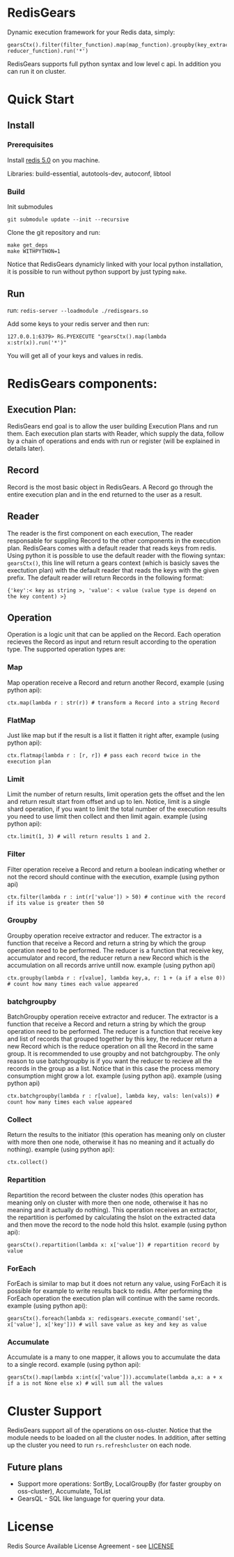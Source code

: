 # RedisGears
Dynamic execution framework for your Redis data, simply:
```
gearsCtx().filter(filter_function).map(map_function).groupby(key_extractor_function, reducer_function).run('*')
```
RedisGears supports full python syntax and low level c api. In addition you can run it on cluster.

# Quick Start

## Install
### Prerequisites
Install [redis 5.0](https://redis.io/) on you machine.

Libraries: build-essential, autotools-dev, autoconf, libtool

### Build
Init submodules
```
git submodule update --init --recursive
```

Clone the git repository and run:
```
make get_deps
make WITHPYTHON=1
```

Notice that RedisGears dynamicly linked with your local python installation, it is possible to run without python support by just typing `make`.

## Run
run: `redis-server --loadmodule ./redisgears.so`

Add some keys to your redis server and then run:
```
127.0.0.1:6379> RG.PYEXECUTE "gearsCtx().map(lambda x:str(x)).run('*')"
```
You will get all of your keys and values in redis.

# RedisGears components:
## Execution Plan:
RedisGears end goal is to allow the user building Execution Plans and run them. Each execution plan starts with Reader, which supply the data, follow by a chain of operations and ends with run or register (will be explained in details later).

## Record
Record is the most basic object in RedisGears. A Record go through the entire execution plan and in the end returned to the user as a result.

## Reader
The reader is the first component on each execution, The reader responsable for suppling Record to the other components in the execution plan. RedisGears comes with a default reader that reads keys from redis. Using python it is possible to use the default reader with the flowing syntax: `gearsCtx()`, this line will return a gears context (which is basicly saves the exectution plan) with the default reader that reads the keys with the given prefix. The default reader will return Records in the following format:
```
{'key':< key as string >, 'value': < value (value type is depend on the key content) >}
```

## Operation
Operation is a logic unit that can be applied on the Record. Each operation recieves the Record as input and return result according to the operation type. The supported operation types are:

### Map
Map operation receive a Record and return another Record, example (using python api):
```
ctx.map(lambda r : str(r)) # transform a Record into a string Record
```

### FlatMap
Just like map but if the result is a list it flatten it right after, example (using python api):
```
ctx.flatmap(lambda r : [r, r]) # pass each record twice in the execution plan
```

### Limit
Limit the number of return results, limit operation gets the offset and the len and return result start from offset and up to len. Notice, limit is a single shard operation, if you want to limit the total number of the execution results you need to use limit then collect and then limit again. example (using python api):
```
ctx.limit(1, 3) # will return results 1 and 2.
```

### Filter
Filter operation receive a Record and return a boolean indicating whether or not the record should continue with the execution, example (using python api)
```
ctx.filter(lambda r : int(r['value']) > 50) # continue with the record if its value is greater then 50
```

### Groupby
Groupby operation receive extractor and reducer. The extractor is a function that receive a Record and return a string by which the group operation need to be performed. The reducer is a function that receive key, accumulator and record, the reducer return a new Record which is the accumulation on all records arrive untill now. example (using python api)
```
ctx.groupby(lambda r : r[value], lambda key,a, r: 1 + (a if a else 0)) # count how many times each value appeared
```

### batchgroupby
BatchGroupby operation receive extractor and reducer. The extractor is a function that receive a Record and return a string by which the group operation need to be performed. The reducer is a function that receive key and list of records that grouped together by this key, the reducer return a new Record which is the reduce operation on all the Record in the same group.
It is recommended to use groupby and not batchgroupby. The only reason to use batchgroupby is if you want the reducer to recieve all the records in the group as a list. Notice that in this case the process memory consumption might grow a lot. example (using python api).
example (using python api)
```
ctx.batchgroupby(lambda r : r[value], lambda key, vals: len(vals)) # count how many times each value appeared
```

### Collect
Return the results to the initiator (this operation has meaning only on cluster with more then one node, otherwise it has no meaning and it actually do nothing). example (using python api):
```
ctx.collect()
```

### Repartition
Repartition the record between the cluster nodes (this operation has meaning only on cluster with more then one node, otherwise it has no meaning and it actually do nothing). This operation receives an extractor, the repartition is perfomed by calculating the hslot on the extracted data and then move the record to the node hold this hslot.
example (using python api):
```
gearsCtx().repartition(lambda x: x['value']) # repartition record by value
```

### ForEach
ForEach is similar to map but it does not return any value, using ForEach it is possible for example to write results back to redis. After performing the ForEach operation the execution plan will continue with the same records.
example (using python api):
```
gearsCtx().foreach(lambda x: redisgears.execute_command('set', x['value'], x['key'])) # will save value as key and key as value
```

### Accumulate
Accumulate is a many to one mapper, it allows you to accumulate the data to a single record.
example (using python api):
```
gearsCtx().map(lambda x:int(x['value'])).accumulate(lambda a,x: a + x if a is not None else x) # will sum all the values
```

# Cluster Support
RedisGears support all of the operations on oss-cluster. Notice that the module needs to be loaded on all the cluster nodes. In addition, after setting up the cluster you need to run `rs.refreshcluster` on each node.

## Future plans
* Support more operations: SortBy, LocalGroupBy (for faster groupby on oss-cluster), Accumulate, ToList
* GearsQL - SQL like language for quering your data.

# License

Redis Source Available License Agreement - see [LICENSE](LICENSE)

